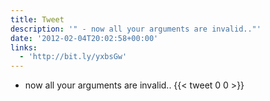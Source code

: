 ```yaml
---
title: Tweet
description: '" - now all your arguments are invalid.."'
date: '2012-02-04T20:02:58+00:00'
links:
  - 'http://bit.ly/yxbsGw'
---
```

 - now all your arguments are invalid..
      {{< tweet 0 0 >}}
    
